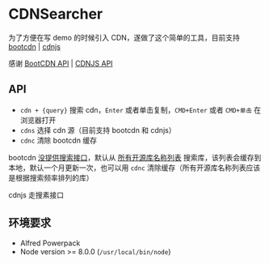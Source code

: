 # CDNSearcher

为了方便在写 demo 的时候引入 CDN，遂做了这个简单的工具，目前支持 [bootcdn](https://www.bootcdn.cn/) | [cdnjs](https://cdnjs.com/)

感谢 [BootCDN API](http://www.bootcdn.cn/api/) | [CDNJS API](https://cdnjs.com/api)

## API

* `cdn + {query}` 搜索 cdn，`Enter` 或者单击复制，`CMD+Enter` 或者 `CMD+单击` 在浏览器打开
* `cdns` 选择 cdn 源（目前支持 bootcdn 和 cdnjs）
* `cdnc` 清除 bootcdn 缓存

bootcdn [没提供搜索接口](https://www.bootcdn.cn/api/#faq)，默认从 [所有开源库名称列表](https://api.bootcdn.cn/names.min.json) 搜索库，该列表会缓存到本地，默认一个月更新一次，也可以用 `cdnc` 清除缓存（所有开源库名称列表应该是根据搜索频率排列的库）

cdnjs 走搜素接口
 
## 环境要求

* Alfred Powerpack
* Node version >= 8.0.0 (`/usr/local/bin/node`)
